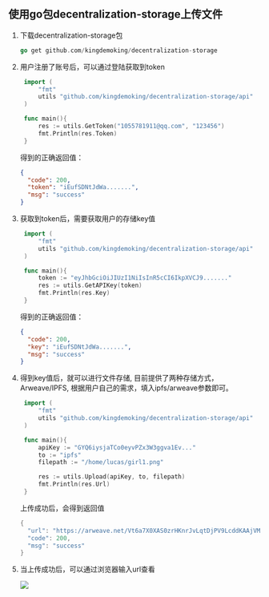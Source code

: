 ## 使用go包decentralization-storage上传文件

1. 下载decentralization-storage包

   ```go
   go get github.com/kingdemoking/decentralization-storage
   ```

2. 用户注册了账号后，可以通过登陆获取到token

   ```go
    import (
	    "fmt"
	    utils "github.com/kingdemoking/decentralization-storage/api"
    )

    func main(){
	    res := utils.GetToken("1055781911@qq.com", "123456")
	    fmt.Println(res.Token)
    }
   ```
   得到的正确返回值：

   ```json
   {
     "code": 200,
     "token": "iEufSDNtJdWa.......",
     "msg": "success"
   }
   ```

3. 获取到token后，需要获取用户的存储key值

   ```go
    import (
	    "fmt"
	    utils "github.com/kingdemoking/decentralization-storage/api"
    )

    func main(){
        token := "eyJhbGciOiJIUzI1NiIsInR5cCI6IkpXVCJ9......."
	    res := utils.GetAPIKey(token)
	    fmt.Println(res.Key)
    }
   ```

   得到的正确返回值：

   ```json
   {
     "code": 200,
     "key": "iEufSDNtJdWa.......",
     "msg": "success"
   }
   ```

4. 得到key值后，就可以进行文件存储, 目前提供了两种存储方式，Arweave/IPFS, 根据用户自己的需求，填入ipfs/arweave参数即可。

   ```go
    import (
	    "fmt"
	    utils "github.com/kingdemoking/decentralization-storage/api"
    )

    func main(){
        apiKey := "GYQ6iysjaTCo0eyvPZx3W3ggva1Ev..."
	    to := "ipfs"
	    filepath := "/home/lucas/girl1.png"

	    res := utils.Upload(apiKey, to, filepath)
	    fmt.Println(res.Url)
    }
   ```

   上传成功后，会得到返回值

   ```go
   {
     "url": "https://arweave.net/Vt6a7X0XAS0zrHKnrJvLqtDjPV9LcddKAAjVMACekg4",
     "code": 200,
     "msg": "success"
   }
   ```

6. 当上传成功后，可以通过浏览器输入url查看

   ![](https://i.postimg.cc/fTvGVXKF/iron.png)

   


